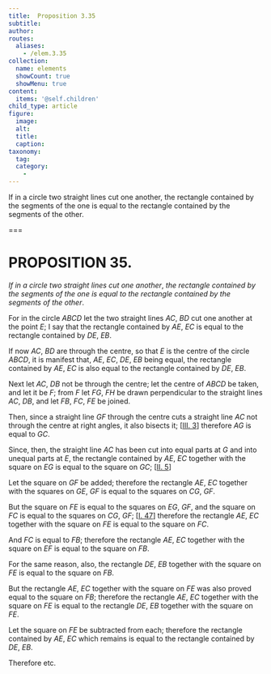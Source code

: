 ```yaml
---
title:  Proposition 3.35
subtitle: 
author:
routes:
  aliases:
    - /elem.3.35
collection:
  name: elements
  showCount: true
  showMenu: true
content:
  items: '@self.children'
child_type: article
figure:
  image:
  alt:
  title:
  caption:
taxonomy:
  tag:
  category:
    - 
---
```


<p><emph>If in a circle two straight lines cut one another</emph>, <emph>the rectangle contained by the segments of the one is equal to the rectangle contained by the segments of the other</emph>. </p>

===

<h1>PROPOSITION 35.</h1>
<p><em>If in a circle two straight lines cut one another</em>, <em>the rectangle contained by the segments of the one is equal to the rectangle contained by the segments of the other</em>. </p>

<p>For in the circle <em>ABCD</em> let the two straight lines <em>AC</em>, <em>BD</em> cut one another at the point <em>E</em>; I say that the rectangle contained by <em>AE</em>, <em>EC</em> is equal to the rectangle contained by <em>DE</em>, <em>EB</em>. 
      </p>

<p>If now <em>AC</em>, <em>BD</em> are through the centre, so that <em>E</em> is the centre of the circle <em>ABCD</em>, it is manifest that, <em>AE</em>, <em>EC</em>, <em>DE</em>, <em>EB</em> being equal, the rectangle contained by <em>AE</em>, <em>EC</em> is also equal to the rectangle contained by <em>DE</em>, <em>EB</em>. <pb n="72"/></p>

<p>Next let <em>AC</em>, <em>DB</em> not be through the centre; let the centre of <em>ABCD</em> be taken, and let it be <em>F</em>; from <em>F</em> let <em>FG</em>, <em>FH</em> be drawn perpendicular to the straight lines <em>AC</em>, <em>DB</em>, and let <em>FB</em>, <em>FC</em>, <em>FE</em> be joined. 
      </p>

<p>Then, since a straight line <em>GF</em> through the centre cuts a straight line <em>AC</em> not through the centre at right angles, <span class="center">it also bisects it; [<a href="/elem.3.3">III. 3</a>] therefore <em>AG</em> is equal to <em>GC</em>.</span>
      </p>

<p>Since, then, the straight line <em>AC</em> has been cut into equal parts at <em>G</em> and into unequal parts at <em>E</em>, the rectangle contained by <em>AE</em>, <em>EC</em> together with the square on <em>EG</em> is equal to the square on <em>GC</em>; [<a href="/elem.2.5">II. 5</a>] </p>

<p>Let the square on <em>GF</em> be added; therefore the rectangle <em>AE</em>, <em>EC</em> together with the squares on <em>GE</em>, <em>GF</em> is equal to the squares on <em>CG</em>, <em>GF</em>. </p>

<p>But the square on <em>FE</em> is equal to the squares on <em>EG</em>, <em>GF</em>, and the square on <em>FC</em> is equal to the squares on <em>CG</em>, <em>GF</em>; [<a href="/elem.1.47">I. 47</a>] <span class="center">therefore the rectangle <em>AE</em>, <em>EC</em> together with the square on <em>FE</em> is equal to the square on <em>FC</em>.</span>
      </p>

<p>And <em>FC</em> is equal to <em>FB</em>; therefore the rectangle <em>AE</em>, <em>EC</em> together with the square on <em>EF</em> is equal to the square on <em>FB</em>. </p>

<p>For the same reason, also, the rectangle <em>DE</em>, <em>EB</em> together with the square on <em>FE</em> is equal to the square on <em>FB</em>. </p>

<p>But the rectangle <em>AE</em>, <em>EC</em> together with the square on <em>FE</em> was also proved equal to the square on <em>FB</em>; therefore the rectangle <em>AE</em>, <em>EC</em> together with the square on <em>FE</em> is equal to the rectangle <em>DE</em>, <em>EB</em> together with the square on <em>FE</em>. </p>

<p>Let the square on <em>FE</em> be subtracted from each; therefore the rectangle contained by <em>AE</em>, <em>EC</em> which remains is equal to the rectangle contained by <em>DE</em>, <em>EB</em>. </p>

<p>Therefore etc.</p>
